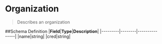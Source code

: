 # Organization

> Describes an organization

##Schema Definition |**Field**|**Type**|**Description**|
|---------|--------|---------------| |name|string| |cred|string|
